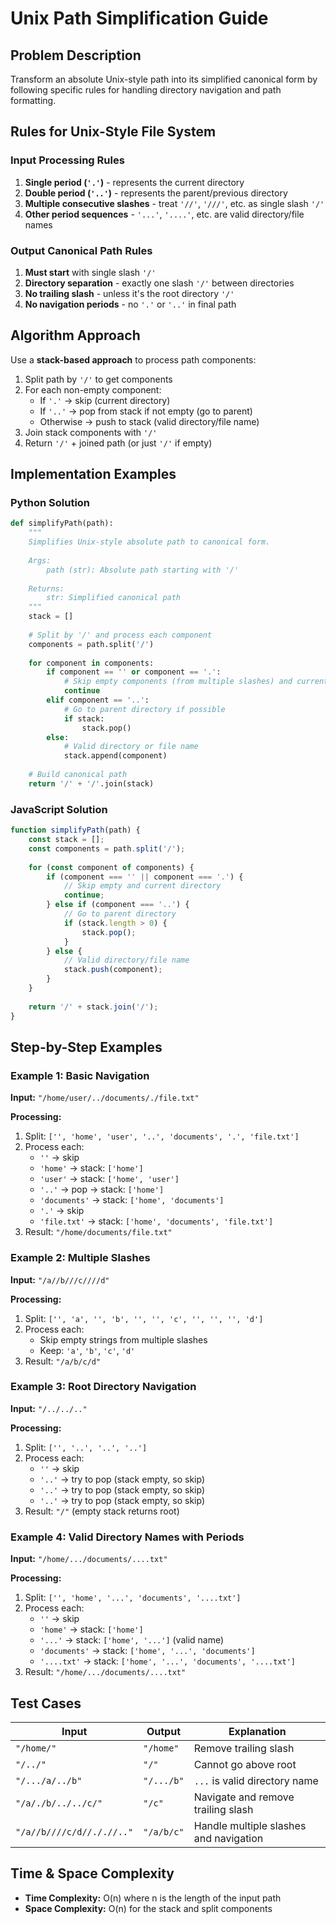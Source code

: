 # Unix Path Simplification Guide

## Problem Description

Transform an absolute Unix-style path into its simplified canonical form by following specific rules for handling directory navigation and path formatting.

## Rules for Unix-Style File System

### Input Processing Rules
1. **Single period (`'.'`)** - represents the current directory
2. **Double period (`'..'`)** - represents the parent/previous directory  
3. **Multiple consecutive slashes** - treat `'//'`, `'///'`, etc. as single slash `'/'`
4. **Other period sequences** - `'...'`, `'....'`, etc. are valid directory/file names

### Output Canonical Path Rules
1. **Must start** with single slash `'/'`
2. **Directory separation** - exactly one slash `'/'` between directories
3. **No trailing slash** - unless it's the root directory `'/'`
4. **No navigation periods** - no `'.'` or `'..'` in final path

## Algorithm Approach

Use a **stack-based approach** to process path components:

1. Split path by `'/'` to get components
2. For each non-empty component:
   - If `'.'` → skip (current directory)
   - If `'..'` → pop from stack if not empty (go to parent)
   - Otherwise → push to stack (valid directory/file name)
3. Join stack components with `'/'`
4. Return `'/'` + joined path (or just `'/'` if empty)

## Implementation Examples

### Python Solution

```python
def simplifyPath(path):
    """
    Simplifies Unix-style absolute path to canonical form.
    
    Args:
        path (str): Absolute path starting with '/'
        
    Returns:
        str: Simplified canonical path
    """
    stack = []
    
    # Split by '/' and process each component
    components = path.split('/')
    
    for component in components:
        if component == '' or component == '.':
            # Skip empty components (from multiple slashes) and current directory
            continue
        elif component == '..':
            # Go to parent directory if possible
            if stack:
                stack.pop()
        else:
            # Valid directory or file name
            stack.append(component)
    
    # Build canonical path
    return '/' + '/'.join(stack)
```

### JavaScript Solution

```javascript
function simplifyPath(path) {
    const stack = [];
    const components = path.split('/');
    
    for (const component of components) {
        if (component === '' || component === '.') {
            // Skip empty and current directory
            continue;
        } else if (component === '..') {
            // Go to parent directory
            if (stack.length > 0) {
                stack.pop();
            }
        } else {
            // Valid directory/file name
            stack.push(component);
        }
    }
    
    return '/' + stack.join('/');
}
```

## Step-by-Step Examples

### Example 1: Basic Navigation
**Input:** `"/home/user/../documents/./file.txt"`

**Processing:**
1. Split: `['', 'home', 'user', '..', 'documents', '.', 'file.txt']`
2. Process each:
   - `''` → skip
   - `'home'` → stack: `['home']`
   - `'user'` → stack: `['home', 'user']`
   - `'..'` → pop → stack: `['home']`
   - `'documents'` → stack: `['home', 'documents']`
   - `'.'` → skip
   - `'file.txt'` → stack: `['home', 'documents', 'file.txt']`
3. Result: `"/home/documents/file.txt"`

### Example 2: Multiple Slashes
**Input:** `"/a//b///c////d"`

**Processing:**
1. Split: `['', 'a', '', 'b', '', '', 'c', '', '', '', 'd']`
2. Process each:
   - Skip empty strings from multiple slashes
   - Keep: `'a'`, `'b'`, `'c'`, `'d'`
3. Result: `"/a/b/c/d"`

### Example 3: Root Directory Navigation
**Input:** `"/../../.."`

**Processing:**
1. Split: `['', '..', '..', '..']`
2. Process each:
   - `''` → skip
   - `'..'` → try to pop (stack empty, so skip)
   - `'..'` → try to pop (stack empty, so skip)  
   - `'..'` → try to pop (stack empty, so skip)
3. Result: `"/"` (empty stack returns root)

### Example 4: Valid Directory Names with Periods
**Input:** `"/home/.../documents/....txt"`

**Processing:**
1. Split: `['', 'home', '...', 'documents', '....txt']`
2. Process each:
   - `''` → skip
   - `'home'` → stack: `['home']`
   - `'...'` → stack: `['home', '...']` (valid name)
   - `'documents'` → stack: `['home', '...', 'documents']`
   - `'....txt'` → stack: `['home', '...', 'documents', '....txt']`
3. Result: `"/home/.../documents/....txt"`

## Test Cases

| Input | Output | Explanation |
|-------|--------|-------------|
| `"/home/"` | `"/home"` | Remove trailing slash |
| `"/../"` | `"/"` | Cannot go above root |
| `"/.../a/../b"` | `"/.../b"` | `...` is valid directory name |
| `"/a/./b/../../c/"` | `"/c"` | Navigate and remove trailing slash |
| `"/a//b////c/d//././/.."` | `"/a/b/c"` | Handle multiple slashes and navigation |

## Time & Space Complexity

- **Time Complexity:** O(n) where n is the length of the input path
- **Space Complexity:** O(n) for the stack and split components

